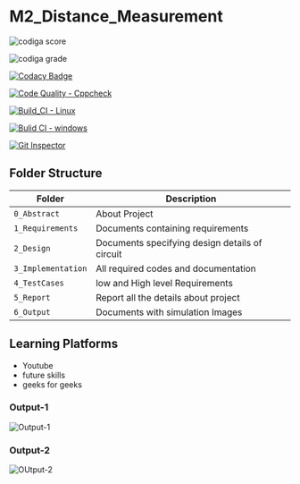# M2_Distance_Measurement


![codiga score](https://api.codiga.io/project/33046/score/svg)


![codiga grade](https://api.codiga.io/project/33046/status/svg)


[![Codacy Badge](https://app.codacy.com/project/badge/Grade/6a7d365cb737484dad02e732ed02d96a)](https://www.codacy.com/gh/Varshikapasam/M2_Distance_Measurement/dashboard?utm_source=github.com&amp;utm_medium=referral&amp;utm_content=Varshikapasam/M2_Distance_Measurement&amp;utm_campaign=Badge_Grade)



[![Code Quality - Cppcheck](https://github.com/Varshikapasam/M2_Distance_Measurement/actions/workflows/cpp.yml/badge.svg)](https://github.com/Varshikapasam/M2_Distance_Measurement/actions/workflows/cpp.yml)


[![Build_CI - Linux](https://github.com/Varshikapasam/M2_Distance_Measurement/actions/workflows/Linux.yml/badge.svg)](https://github.com/Varshikapasam/M2_Distance_Measurement/actions/workflows/Linux.yml)


[![Bulid CI - windows](https://github.com/Varshikapasam/M2_Distance_Measurement/actions/workflows/Windows.yml/badge.svg)](https://github.com/Varshikapasam/M2_Distance_Measurement/actions/workflows/Windows.yml)

[![Git Inspector](https://github.com/Varshikapasam/M2_Distance_Measurement/actions/workflows/git%20inspector.yml/badge.svg)](https://github.com/Varshikapasam/M2_Distance_Measurement/actions/workflows/git%20inspector.yml)





## Folder Structure
Folder             | Description
-------------------| -----------------------------------------
`0_Abstract`       | About Project
`1_Requirements`   | Documents containing requirements 
`2_Design`         | Documents specifying design details of circuit
`3_Implementation` | All required codes and documentation
`4_TestCases`      | low and High level Requirements
`5_Report`         | Report all the details about project
`6_Output`         | Documents with simulation Images

## Learning Platforms
* Youtube
* future skills
* geeks for geeks




### Output-1

![Output-1](https://user-images.githubusercontent.com/97964755/164712493-7e380a3e-ca12-4527-bc85-dba1f4e99a21.png)


### Output-2

![OUtput-2](https://user-images.githubusercontent.com/97964755/164712565-7be8e024-fa26-40a1-a336-b7df00f3933e.png)
